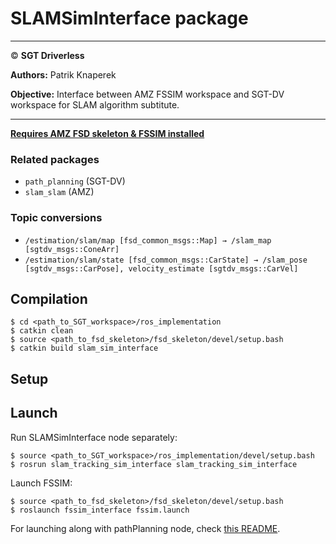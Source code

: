 # **SLAMSimInterface package**

___

© **SGT Driverless**

**Authors:** Patrik Knaperek

**Objective:** Interface between AMZ FSSIM workspace and SGT-DV workspace for SLAM algorithm subtitute.

___

**[Requires AMZ FSD skeleton & FSSIM installed](https://gitlab.com/sgt-driverless/simulation/fsd_skeleton/-/blob/sgt-noetic-devel/SGT-DV_install_man.md)**

### Related packages
* `path_planning` (SGT-DV)
* `slam_slam` (AMZ)

### Topic conversions
* `/estimation/slam/map [fsd_common_msgs::Map] → /slam_map [sgtdv_msgs::ConeArr]`
* `/estimation/slam/state [fsd_common_msgs::CarState] → /slam_pose [sgtdv_msgs::CarPose], velocity_estimate [sgtdv_msgs::CarVel]`

## Compilation
```
$ cd <path_to_SGT_workspace>/ros_implementation
$ catkin clean
$ source <path_to_fsd_skeleton>/fsd_skeleton/devel/setup.bash
$ catkin build slam_sim_interface
```
## Setup


## Launch
Run SLAMSimInterface node separately:
```
$ source <path_to_SGT_workspace>/ros_implementation/devel/setup.bash
$ rosrun slam_tracking_sim_interface slam_tracking_sim_interface
```
Launch FSSIM:

```
$ source <path_to_fsd_skeleton>/fsd_skeleton/devel/setup.bash
$ roslaunch fssim_interface fssim.launch
```

For launching along with pathPlanning node, check [this README](../../path_planning/README.md).